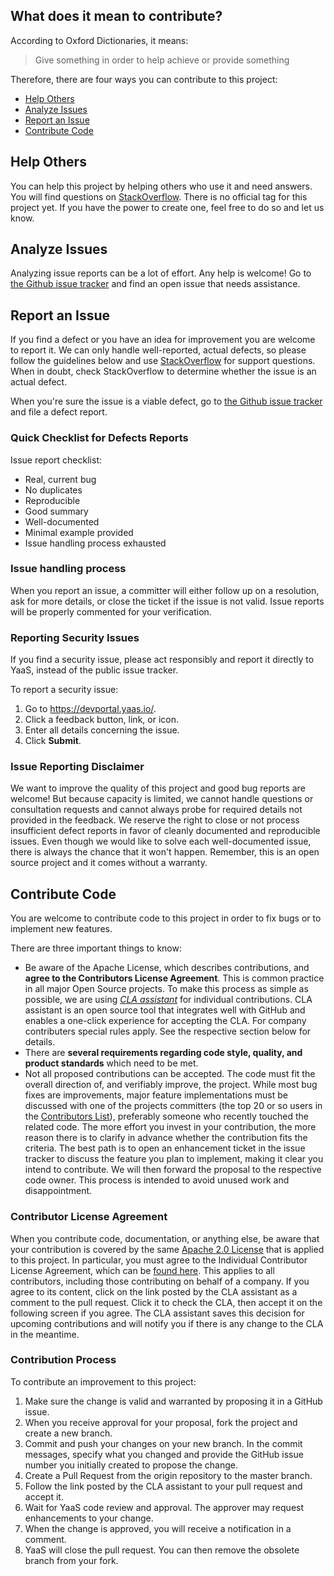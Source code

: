 ## What does it mean to contribute?

According to Oxford Dictionaries, it means:
> Give something in order to help achieve or provide something

Therefore, there are four ways you can contribute to this project:
 * [Help Others](#help-others)
 * [Analyze Issues](#analyze-issues)
 * [Report an Issue](#report-an-issue)
 * [Contribute Code](#contribute-code)

## Help Others

You can help this project by helping others who use it and need answers. You will find questions on [StackOverflow](http://stackoverflow.com/questions). There is no official tag for this project yet. If you have the power to create one, feel free to do so and let us know.

## Analyze Issues

Analyzing issue reports can be a lot of effort. Any help is welcome!
Go to [the Github issue tracker](../../issues) and find an open issue that needs assistance.

## Report an Issue

If you find a defect or you have an idea for improvement you are welcome to report it.
We can only handle well-reported, actual defects, so please follow the guidelines below and use [StackOverflow](http://stackoverflow.com/questions/tagged/tag-name) for support questions. When in doubt, check StackOverflow to determine whether the issue is an actual defect.

When you're sure the issue is a viable defect, go to [the Github issue tracker](../../issues) and file a defect report.

### Quick Checklist for Defects Reports

Issue report checklist:
 - Real, current bug
 - No duplicates
 - Reproducible
 - Good summary
 - Well-documented
 - Minimal example provided
 - Issue handling process exhausted

### Issue handling process

When you report an issue, a committer will either follow up on a resolution, ask for more details, or close the ticket if the issue is not valid. Issue reports will be properly commented for your verification.

### Reporting Security Issues
If you find a security issue, please act responsibly and report it directly to YaaS, instead of the public issue tracker.

To report a security issue: 
1. Go to https://devportal.yaas.io/.
2. Click a feedback button, link, or icon.
3. Enter all details concerning the issue.
4. Click **Submit**.

### Issue Reporting Disclaimer

We want to improve the quality of this project and good bug reports are welcome! But because capacity is limited, we cannot handle questions or consultation requests and cannot always probe for required details not provided in the feedback. We reserve the right to close or not process insufficient defect reports in favor of cleanly documented and reproducible issues. Even though we would like to solve each well-documented issue, there is always the chance that it won't happen. Remember, this is an open source project and it comes without a warranty.

## Contribute Code

You are welcome to contribute code to this project in order to fix bugs or to implement new features.

There are three important things to know:

* Be aware of the Apache License, which describes contributions, and **agree to the Contributors License Agreement**. This is common practice in all major Open Source projects. To make this process as simple as possible, we are using *[CLA assistant](https://cla-assistant.io/)* for individual contributions. CLA assistant is an open source tool that integrates well with GitHub and enables a one-click experience for accepting the CLA. For company contributers special rules apply. See the respective section below for details.
* There are **several requirements regarding code style, quality, and product standards** which need to be met.
* Not all proposed contributions can be accepted. The code must fit the overall direction of, and verifiably improve, the project. While most bug fixes are improvements, major feature implementations must be discussed with one of the projects committers (the top 20 or so users in the [Contributors List](/graphs/contributors)), preferably someone who recently touched the related code. The more effort you invest in your contribution, the more reason there is to clarify in advance whether the contribution fits the criteria. The best path is to open an enhancement ticket in the issue tracker to discuss the feature you plan to implement, making it clear you intend to contribute. We will then forward the proposal to the respective code owner. This process is intended to avoid unused work and disappointment.

### Contributor License Agreement

When you contribute code, documentation, or anything else, be aware that your contribution is covered by the same [Apache 2.0 License](http://www.apache.org/licenses/LICENSE-2.0) that is applied to this project. In particular, you must agree to the Individual Contributor License Agreement, which can be [found here](https://gist.github.com/CLAassistant/bd1ea8ec8aa0357414e8). This applies to all contributors, including those contributing on behalf of a company. If you agree to its content, click on the link posted by the CLA assistant as a comment to the pull request. Click it to check the CLA, then accept it on the following screen if you agree. The CLA assistant saves this decision for upcoming contributions and will notify you if there is any change to the CLA in the meantime.

### Contribution Process

To contribute an improvement to this project:

1. Make sure the change is valid and warranted by proposing it in a GitHub issue.
2. When you receive approval for your proposal, fork the project and create a new branch.
3. Commit and push your changes on your new branch. In the commit messages, specify what you changed and provide the GitHub issue number you initially created to propose the change.
4. Create a Pull Request from the origin repository to the master branch.
5. Follow the link posted by the CLA assistant to your pull request and accept it.
6. Wait for YaaS code review and approval. The approver may request enhancements to your change.
7. When the change is approved, you will receive a notification in a comment.
8. YaaS will close the pull request. You can then remove the obsolete branch from your fork.

